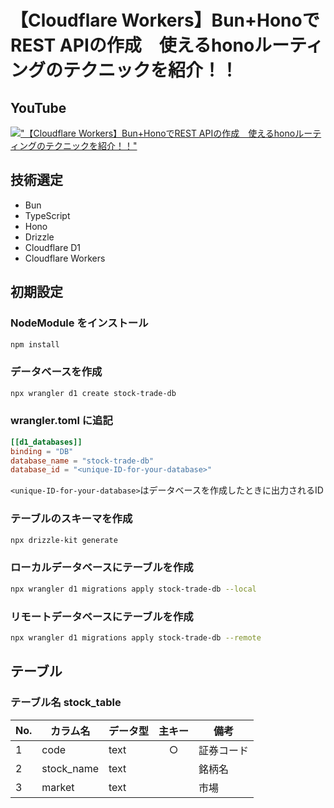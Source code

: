 # 【Cloudflare Workers】Bun+HonoでREST APIの作成　使えるhonoルーティングのテクニックを紹介！！

## YouTube

[!["【Cloudflare Workers】Bun+HonoでREST APIの作成　使えるhonoルーティングのテクニックを紹介！！"](https://i.ytimg.com/vi/jaYkXW8II-k/maxresdefault.jpg)](https://youtu.be/jaYkXW8II-k)

## 技術選定

- Bun
- TypeScript
- Hono
- Drizzle
- Cloudflare D1
- Cloudflare Workers

## 初期設定

### NodeModule をインストール

```bash
npm install
```

### データベースを作成

```bash
npx wrangler d1 create stock-trade-db
```

### wrangler.toml に追記

```toml
[[d1_databases]]
binding = "DB"
database_name = "stock-trade-db"
database_id = "<unique-ID-for-your-database>"
```

`<unique-ID-for-your-database>`はデータベースを作成したときに出力されるID

### テーブルのスキーマを作成

```bash
npx drizzle-kit generate
```

### ローカルデータベースにテーブルを作成

```bash
npx wrangler d1 migrations apply stock-trade-db --local
```

### リモートデータベースにテーブルを作成

```bash
npx wrangler d1 migrations apply stock-trade-db --remote
```
      
## テーブル

### テーブル名 stock_table

| No. | カラム名   | データ型 | 主キー | 備考       |
| --- | ---------- | -------- | :----: | ---------- |
| 1   | code       | text     |   ○    | 証券コード |
| 2   | stock_name | text     |        | 銘柄名     |
| 3   | market     | text     |   　   | 市場       |
